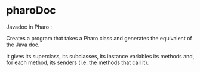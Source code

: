 # pharoDoc
Javadoc in Pharo :

Creates a program that takes a Pharo class and generates the equivalent of the Java doc.

It gives its superclass, its subclasses, its instance variables its methods and, for each method, its senders (i.e. the methods that call it).
